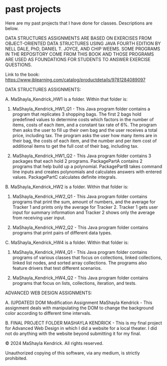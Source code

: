 # past projects

Here are my past projects that I have done for classes. Descriptions are below.

DATA STRUCTURES ASSIGNMENTS ARE BASED ON EXERCISES FROM OBJECT-ORIENTED DATA STRUCTURES USING JAVA FOURTH EDITION BY NELL DALE, PhD, DANIEL T. JOYCE, AND CHIP WEEMS. SOME PROGRAMS IN THE REPOSITORY COME FROM THIS BOOK AND THOSE PROGRAMS ARE USED AS FOUNDATIONS FOR STUDENTS TO ANSWER EXERCISE QUESTIONS.

Link to the book: https://www.jblearning.com/catalog/productdetails/9781284089097

DATA STRUCTURES ASSIGNMENTS:

A. MaShayla_Kendrick_HW1 is a folder. Within that folder is:

1. MaShayla_Kendrick_HW1_Q1 - This Java program folder contains a program that replicates 3 shopping bags. The first 2 bags hold predefined values to determine costs which factors in the number of items, costs of each item, and a constant tax rate of 6%. The program then asks the user to fill up their own bag and the user receives a total price, including tax. The program asks the user how many items are in their bag, the costs of each item, and the number and per item cost of additional items to get the full cost of their bag, including tax.

2. MaShayla_Kendrick_HW1_Q2 - This Java program folder contains 3 packages that each hold 2 programs. PackagePartA contains 2 programs that help build up a polynomial. PackagePartB takes command line inputs and creates polynomials and calculates answers with entered values. PackagePartC calculates definite integrals.

B. MaShayla_Kendrick_HW2 is a folder. Within that folder is:

1. MaShayla_Kendrick_HW2_Q1 - This Java program folder contains programs that print the sum, amount of numbers, and the average for Tracker 1 and prints only the average for Tracker 2. Tracker 1 gets user input for summary information and Tracker 2 shows only the average from receiving user input.

2. MaShayla_Kendrick_HW2_Q2 - This Java program folder contains programs that print pairs of different data types.

C. MaShayla_Kendrick_HW4 is a folder. Within that folder is:

1. MaShayla_Kendrick_HW4_Q1 - This Java program folder contains programs of various classes that focus on collections, linked collections, linked list nodes, and sorted array collections. The programs also feature drivers that test different scenarios.

2. MaShayla_Kendrick_HW4_Q2 - This Java program folder contains programs that focus on lists, collections, iteration, and tests.

ADVANCED WEB DESIGN ASSIGNMENTS:

A. (UPDATED) DOM Modification Assignment MaShayla Kendrick - This assignment deals with manipulating the DOM to change the background color according to different time intervals.

B. FINAL PROJECT FOLDER MASHAYLA KENDRICK - This is my final project for Advanced Web Design in which I did a website for a local theater. I did not do anything with the website beyond submitting it for my final.

© 2024 MaShayla Kendrick. All rights reserved.

Unauthorized copying of this software, via any medium, is strictly prohibited.


